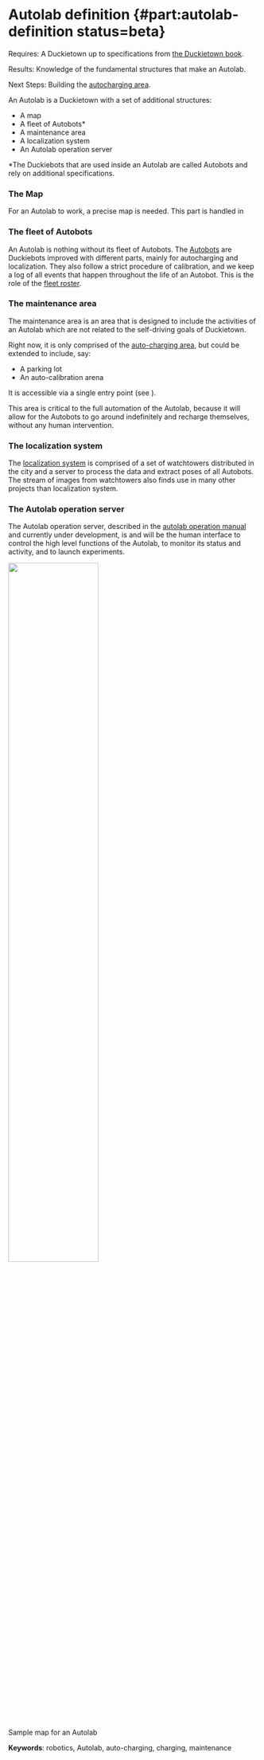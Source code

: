 # Autolab definition {#part:autolab-definition status=beta}

<div class='requirements' markdown="1">

Requires: A Duckietown up to specifications from [the Duckietown book](+opmanual_duckietown#duckietowns).

Results: Knowledge of the fundamental structures that make an Autolab.

Next Steps: Building the [autocharging area](#part:autolab-auto-charging).
</div>

An Autolab is a Duckietown with a set of additional structures:

- A map
- A fleet of Autobots*
- A maintenance area
- A localization system
- An Autolab operation server

*The Duckiebots that are used inside an Autolab are called Autobots and rely on additional specifications.

### The Map
For an Autolab to work, a precise map is needed. This part is handled in [](#autolab-map-making)

### The fleet of Autobots
An Autolab is nothing without its fleet of Autobots. The [Autobots](#autolab-autobot-specs) are Duckiebots improved with different parts, mainly for autocharging and localization. They also follow a strict procedure of calibration, and we keep a log of all events that happen throughout the life of an Autobot. This is the role of the [fleet roster](#autolab-fleet-roster).

### The maintenance area

The maintenance area is an area that is designed to include the activities of an Autolab which are not related to the self-driving goals of Duckietown.

Right now, it is only comprised of the [auto-charging area](#autolab-auto-charging), but could be extended to include, say:

- A parking lot
- An auto-calibration arena

It is accessible via a single entry point (see [](#fig:Autolab)).

This area is critical to the full automation of the Autolab, because it will allow for the Autobots to go around indefinitely and recharge themselves, without any human intervention.

### The localization system

The [localization system](#autolab-localization) is comprised of a set of watchtowers distributed in the city and a server to process the data and extract poses of all Autobots. The stream of images from watchtowers also finds use in many other projects than localization system.

### The Autolab operation server

The Autolab operation server, described in the [autolab operation manual](#autolab-operation-manual) and currently under development, is and will be the human interface to control the high level functions of the Autolab, to monitor its status and activity, and to launch experiments.

<div figure-id="fig:Autolab">
<img src="images/autolab.png" style="width: 60%"/>
<figcaption>
Sample map for an Autolab
</figcaption>
</div>


**Keywords**: robotics, Autolab, auto-charging, charging, maintenance
